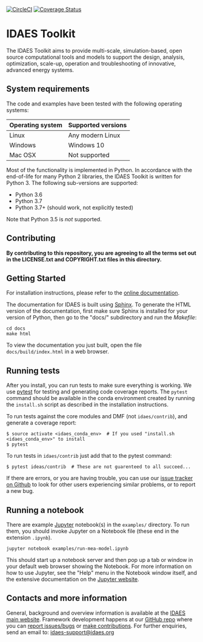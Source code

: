 <!-- BEGIN Status badges -->
[![CircleCI](https://circleci.com/gh/IDAES/idaes-dev.svg?style=svg&circle-token=f01aa6337105a565ae7caa0e0eab66826bd8ea81)](https://circleci.com/gh/IDAES/idaes-dev)
[![Coverage Status](https://coveralls.io/repos/github/IDAES/idaes-dev/badge.svg?t=PJNalC)](https://coveralls.io/github/IDAES/idaes-dev)
<!-- END Status badges -->

# IDAES Toolkit

The IDAES Toolkit aims to provide multi-scale, simulation-based, open source
computational tools and models to support the design, analysis, optimization,
scale-up, operation and troubleshooting of innovative, advanced energy systems.

## System requirements

The code and examples have been tested with the following operating systems:

|Operating system|Supported versions  |
|----------------|--------------------|
| Linux          | Any modern Linux   |
| Windows        | Windows 10         |
| Mac OSX        | Not supported      |

Most of the functionality is implemented in Python. In accordance with
the end-of-life for many Python 2 libraries, the IDAES Toolkit is written
for Python 3. The following sub-versions are supported:

* Python 3.6
* Python 3.7
* Python 3.7+ (should work, not explicitly tested)

Note that Python 3.5 is *not* supported.

## Contributing

**By contributing to this repository, you are agreeing to all the terms set out
in the LICENSE.txt and COPYRIGHT.txt files in this directory.**

## Getting Started
For installation instructions, please refer to the [online documentation](https://idaes-pse.readthedocs.io/en/latest/).

The documentation for IDAES is built using [Sphinx](http://www.sphinx-doc.org/). To generate the HTML version of the documentation, first make sure Sphinx is installed for your version of Python, then go to the "docs/" subdirectory and run the _Makefile_:

```
cd docs
make html
```

To view the documentation you just built, open the file
`docs/build/index.html` in a web browser.


## Running tests

After you install, you can run tests to make sure everything is working. We use [pytest](https://pytest.org/) for testing and generating code coverage reports.  The `pytest` command should be available in the conda environment created by running the `install.sh` script as described in the installation instructions.

To run tests against the core modules and DMF (not `idaes/contrib`), and generate a coverage report:

```
$ source activate <idaes_conda_env>  # If you used "install.sh <idaes_conda_env>" to install
$ pytest
```

To run tests in `idaes/contrib` just add that to the pytest command:

```
$ pytest ideas/contrib  # These are not guarenteed to all succeed...
```

If there are errors, or you are having trouble, you can use our [issue tracker on Github](https://github.com/IDAES/idaes/issues) to look for other users experiencing similar problems, or to report a new bug.


## Running a notebook

There are example [Jupyter](https://jupyter.org) notebook(s) in the `examples/` directory. To run them, you should invoke Jupyter on a Notebook file (these end in the extension `.ipynb`).

```
jupyter notebook examples/run-mea-model.ipynb
```

This should start up a notebook server and then pop up a tab or window in your default web browser showing the Notebook. For more information on how to use Jupyter, see the "Help" menu in the Notebook window itself, and the extensive documentation on the [Jupyter website](https://jupyter.org).

## Contacts and more information

General, background and overview information is available at the [IDAES main website](https://www.idaes.org).
Framework development happens at our [GitHub repo](https://github.com/IDAES/idaes-pse) where you can [report issues/bugs](https://github.com/IDAES/idaes-pse/issues) or [make contributions](https://github.com/IDAES/idaes-pse/pulls).
For further enquiries, send an email to: <idaes-support@idaes.org>
